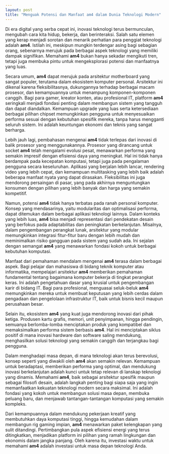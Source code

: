 ```yaml
---
layout: post
title: "Menguak Potensi dan Manfaat am4 dalam Dunia Teknologi Modern"
---
```


Di era digital yang serba cepat ini, inovasi teknologi terus bermunculan, mengubah cara kita hidup, bekerja, dan berinteraksi. Salah satu elemen yang kerap menjadi sorotan dan menarik perhatian para penggiat teknologi adalah **am4**. Istilah ini, meskipun mungkin terdengar asing bagi sebagian orang, sebenarnya merujuk pada berbagai aspek teknologi yang memiliki dampak signifikan. Memahami **am4** bukan hanya sekadar mengikuti tren, tetapi juga membuka pintu untuk mengeksplorasi potensi dan manfaatnya yang luas.

Secara umum, **am4** dapat merujuk pada arsitektur motherboard yang sangat populer, terutama dalam ekosistem komputer personal. Arsitektur ini dikenal karena fleksibilitasnya, dukungannya terhadap berbagai macam prosesor, dan kemampuannya untuk menampung komponen-komponen canggih. Bagi para gamer, kreator konten, atau profesional IT, platform **am4** seringkali menjadi fondasi penting dalam membangun sistem yang tangguh dan dapat diandalkan. Kemampuan upgrade yang luas serta ketersediaan berbagai pilihan chipset memungkinkan pengguna untuk menyesuaikan performa sesuai dengan kebutuhan spesifik mereka, tanpa harus mengganti seluruh sistem. Ini adalah keuntungan ekonomi dan teknis yang sangat berharga.

Lebih jauh lagi, pembahasan mengenai **am4** tidak terlepas dari inovasi di balik prosesor yang menggunakannya. Prosesor yang dirancang untuk socket **am4** telah mengalami evolusi pesat, menawarkan performa yang semakin impresif dengan efisiensi daya yang meningkat. Hal ini tidak hanya berdampak pada kecepatan komputasi, tetapi juga pada pengalaman pengguna secara keseluruhan. Aplikasi yang berjalan lebih lancar, rendering video yang lebih cepat, dan kemampuan multitasking yang lebih baik adalah beberapa manfaat nyata yang dapat dirasakan. Fleksibilitas ini juga mendorong persaingan di pasar, yang pada akhirnya menguntungkan konsumen dengan pilihan yang lebih banyak dan harga yang semakin kompetitif.

Namun, potensi **am4** tidak hanya terbatas pada ranah personal komputer. Konsep yang mendasarinya, yaitu modularitas dan optimalisasi performa, dapat ditemukan dalam berbagai aplikasi teknologi lainnya. Dalam konteks yang lebih luas, **am4** bisa menjadi representasi dari pendekatan desain yang berfokus pada adaptabilitas dan peningkatan berkelanjutan. Misalnya, dalam pengembangan perangkat lunak, arsitektur yang modular memungkinkan integrasi fitur-fitur baru dengan lebih mudah dan meminimalkan risiko gangguan pada sistem yang sudah ada. Ini sejalan dengan semangat **am4** yang menawarkan fondasi kokoh untuk berbagai kebutuhan komputasi.

Manfaat dari pemahaman mendalam mengenai **am4** terasa dalam berbagai aspek. Bagi pelajar dan mahasiswa di bidang teknik komputer atau informatika, mempelajari arsitektur **am4** memberikan pemahaman fundamental tentang bagaimana komputer bekerja di tingkat perangkat keras. Ini adalah pengetahuan dasar yang krusial untuk pengembangan karir di bidang IT. Bagi para profesional, menguasai seluk-beluk **am4** memungkinkan mereka untuk membuat keputusan yang lebih cerdas dalam pengadaan dan pengelolaan infrastruktur IT, baik untuk bisnis kecil maupun perusahaan besar.

Selain itu, ekosistem **am4** yang kuat juga mendorong inovasi dari pihak ketiga. Produsen kartu grafis, memori, unit penyimpanan, hingga pendingin, semuanya berlomba-lomba menciptakan produk yang kompatibel dan memaksimalkan performa sistem berbasis **am4**. Hal ini menciptakan siklus positif di mana inovasi hardware dan software saling mendukung, menghasilkan solusi teknologi yang semakin canggih dan terjangkau bagi pengguna.

Dalam menghadapi masa depan, di mana teknologi akan terus berevolusi, konsep seperti yang diwakili oleh **am4** akan semakin relevan. Kemampuan untuk beradaptasi, memberikan performa yang optimal, dan mendukung inovasi berkelanjutan adalah kunci untuk tetap relevan di lanskap teknologi yang dinamis. Memahami **am4**, baik sebagai arsitektur spesifik maupun sebagai filosofi desain, adalah langkah penting bagi siapa saja yang ingin memanfaatkan kekuatan teknologi modern secara maksimal. Ini adalah fondasi yang kokoh untuk membangun solusi masa depan, membuka peluang baru, dan menjawab tantangan-tantangan komputasi yang semakin kompleks.

Dari kemampuannya dalam mendukung pekerjaan kreatif yang membutuhkan daya komputasi tinggi, hingga kemudahan dalam membangun rig gaming impian, **am4** menawarkan paket kelengkapan yang sulit ditandingi. Pertimbangkan pula aspek efisiensi energi yang terus ditingkatkan, menjadikan platform ini pilihan yang ramah lingkungan dan ekonomis dalam jangka panjang. Oleh karena itu, investasi waktu untuk memahami **am4** adalah investasi untuk masa depan teknologi Anda.
